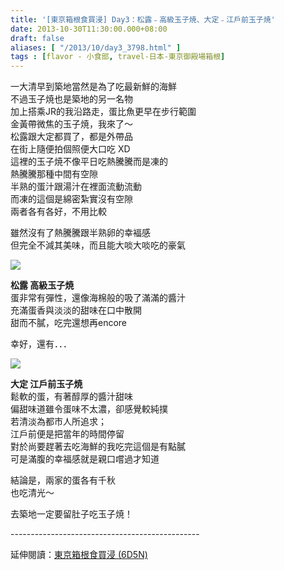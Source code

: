 ```yaml
---
title: '[東京箱根食買浸] Day3：松露﹣高級玉子焼、大定﹣江戶前玉子焼'
date: 2013-10-30T11:30:00.000+08:00
draft: false
aliases: [ "/2013/10/day3_3798.html" ]
tags : [flavor - 小食部, travel-日本-東京御殿場箱根]
---
```


一大清早到築地當然是為了吃最新鮮的海鮮  
不過玉子焼也是築地的另一名物  
加上搭乘JR的我沿路走，蛋比魚更早在步行範圍  
金黃帶微焦的玉子焼，我來了～  
松露跟大定都買了，都是外帶品  
在街上隨便拍個照便大口吃 XD  
這裡的玉子焼不像平日吃熱騰騰而是凍的  
熱騰騰那種中間有空隙  
半熟的蛋汁跟湯汁在裡面流動流動  
而凍的這個是綿密紮實沒有空隙  
兩者各有各好，不用比較  
  
雖然沒有了熱騰騰跟半熟卵的幸褔感  
但完全不減其美味，而且能大啖大啖吃的豪氣  
  
  

![](/images/tokyo3b.jpg)

**松露 高級玉子焼**  
蛋非常有彈性，還像海棉般的吸了滿滿的醬汁  
充滿蛋香與淡淡的甜味在口中散開  
甜而不膩，吃完還想再encore  
  
幸好，還有．．．  
  
  

![](/images/tokyo3b1.jpg)

**大定 江戶前玉子焼**  
鬆軟的蛋，有著醇厚的醬汁甜味  
偏甜味道雖令蛋味不太濃，卻感覺較純撲  
若清淡為都市人所追求；  
江戶前便是把當年的時間停留  
對於尚要趕著去吃海鮮的我吃完這個是有點膩  
可是滿腹的幸福感就是親口嚐過才知道  
  
  
結論是，兩家的蛋各有千秋  
也吃清光～  
  
  
去築地一定要留肚子吃玉子焼！  
  
\-----------------------------------------------  
  
延伸閱讀：[東京箱根食買浸 (6D5N)](https://hidie.net/tokyo6d5n/)
